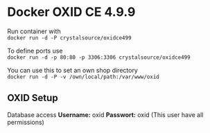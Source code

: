 # Docker OXID CE 4.9.9

Run container with  
`docker run -d -P crystalsource/oxidce499`  

To define ports use  
`docker run -d -p 80:80 -p 3306:3306 crystalsource/oxidce499`  

You can use this to set an own shop directory  
`docker run -d -P -v /own/local/path:/var/www/oxid`  


OXID Setup
----------

Database access 
**Username:** oxid 
**Passwort:** oxid 
(This user have all permissions) 
